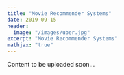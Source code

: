 ```yaml
---
title: "Movie Recommender Systems"
date: 2019-09-15
header:
  image: "/images/uber.jpg"
excerpt: "Movie Recommender Systems"
mathjax: "true"
---
```


Content to be uploaded soon...
